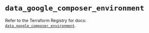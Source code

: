 # `data_google_composer_environment`

Refer to the Terraform Registry for docs: [`data_google_composer_environment`](https://registry.terraform.io/providers/hashicorp/google/5.27.0/docs/data-sources/composer_environment).
